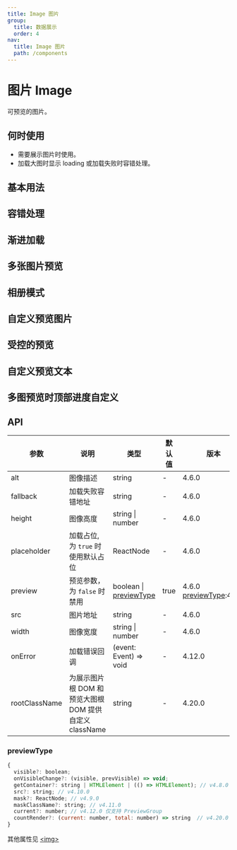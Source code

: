 ```yaml
---
title: Image 图片
group:
  title: 数据展示
  order: 4
nav:
  title: Image 图片
  path: /components
---
```


# 图片 Image

可预览的图片。

## 何时使用

- 需要展示图片时使用。
- 加载大图时显示 loading 或加载失败时容错处理。

## 基本用法

<code src="./demos/basic.tsx"></code>

## 容错处理

<code src="./demos/fallback.tsx"></code>

## 渐进加载

<code src="./demos/placeholder.tsx"></code>

## 多张图片预览

<code src="./demos/preview-group.tsx"></code>

## 相册模式

<code src="./demos/preview-group-visible.tsx"></code>

## 自定义预览图片

<code src="./demos/previewSrc.tsx"></code>

## 受控的预览

<code src="./demos/controlled-preview.tsx"></code>

## 自定义预览文本

<code src="./demos/preview-mask.tsx"></code>

## 多图预览时顶部进度自定义

<code src="./demos/preview-group-top-progress.tsx"></code>

## API

| 参数          | 说明                                                   | 类型                                   | 默认值 | 版本                                    |
| ------------- | ------------------------------------------------------ | -------------------------------------- | ------ | --------------------------------------- |
| alt           | 图像描述                                               | string                                 | -      | 4.6.0                                   |
| fallback      | 加载失败容错地址                                       | string                                 | -      | 4.6.0                                   |
| height        | 图像高度                                               | string \| number                       | -      | 4.6.0                                   |
| placeholder   | 加载占位, 为 `true` 时使用默认占位                     | ReactNode                              | -      | 4.6.0                                   |
| preview       | 预览参数，为 `false` 时禁用                            | boolean \| [previewType](#previewType) | true   | 4.6.0 [previewType](#previewType):4.7.0 |
| src           | 图片地址                                               | string                                 | -      | 4.6.0                                   |
| width         | 图像宽度                                               | string \| number                       | -      | 4.6.0                                   |
| onError       | 加载错误回调                                           | (event: Event) => void                 | -      | 4.12.0                                  |
| rootClassName | 为展示图片根 DOM 和预览大图根 DOM 提供自定义 className | string                                 | -      | 4.20.0                                  |

### previewType

```js
{
  visible?: boolean;
  onVisibleChange?: (visible, prevVisible) => void;
  getContainer?: string | HTMLElement | (() => HTMLElement); // v4.8.0
  src?: string; // v4.10.0
  mask?: ReactNode; // v4.9.0
  maskClassName?: string; // v4.11.0
  current?: number; // v4.12.0 仅支持 PreviewGroup
  countRender?: (current: number, total: number) => string  // v4.20.0 仅支持 PreviewGroup
}
```

其他属性见 [&lt;img>](https://developer.mozilla.org/en-US/docs/Web/HTML/Element/img#Attributes)
